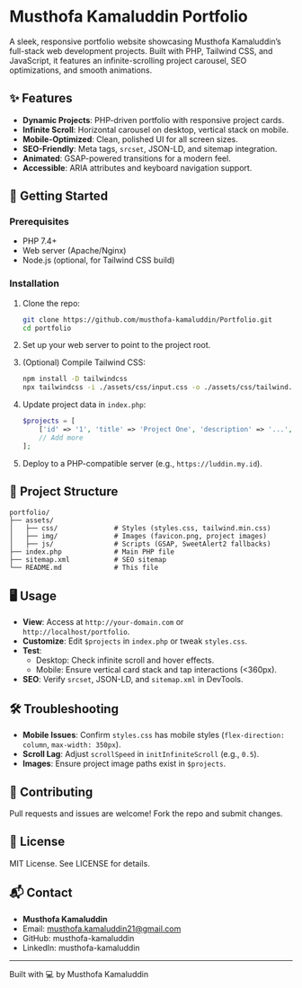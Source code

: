# Musthofa Kamaluddin Portfolio

A sleek, responsive portfolio website showcasing Musthofa Kamaluddin’s full-stack web development projects. Built with PHP, Tailwind CSS, and JavaScript, it features an infinite-scrolling project carousel, SEO optimizations, and smooth animations.

## ✨ Features

- **Dynamic Projects**: PHP-driven portfolio with responsive project cards.
- **Infinite Scroll**: Horizontal carousel on desktop, vertical stack on mobile.
- **Mobile-Optimized**: Clean, polished UI for all screen sizes.
- **SEO-Friendly**: Meta tags, `srcset`, JSON-LD, and sitemap integration.
- **Animated**: GSAP-powered transitions for a modern feel.
- **Accessible**: ARIA attributes and keyboard navigation support.

## 🚀 Getting Started

### Prerequisites

- PHP 7.4+
- Web server (Apache/Nginx)
- Node.js (optional, for Tailwind CSS build)

### Installation

1. Clone the repo:

   ```bash
   git clone https://github.com/musthofa-kamaluddin/Portfolio.git
   cd portfolio
   ```
2. Set up your web server to point to the project root.
3. (Optional) Compile Tailwind CSS:

   ```bash
   npm install -D tailwindcss
   npx tailwindcss -i ./assets/css/input.css -o ./assets/css/tailwind.min.css --minify
   ```
4. Update project data in `index.php`:

   ```php
   $projects = [
       ['id' => '1', 'title' => 'Project One', 'description' => '...', 'image' => 'assets/img/project1.jpg', 'link' => 'https://example.com'],
       // Add more
   ];
   ```
5. Deploy to a PHP-compatible server (e.g., `https://luddin.my.id`).

## 📂 Project Structure

```
portfolio/
├── assets/
│   ├── css/              # Styles (styles.css, tailwind.min.css)
│   ├── img/              # Images (favicon.png, project images)
│   ├── js/               # Scripts (GSAP, SweetAlert2 fallbacks)
├── index.php             # Main PHP file
├── sitemap.xml           # SEO sitemap
└── README.md             # This file
```

## 🖥️ Usage

- **View**: Access at `http://your-domain.com` or `http://localhost/portfolio`.
- **Customize**: Edit `$projects` in `index.php` or tweak `styles.css`.
- **Test**:
  - Desktop: Check infinite scroll and hover effects.
  - Mobile: Ensure vertical card stack and tap interactions (&lt;360px).
- **SEO**: Verify `srcset`, JSON-LD, and `sitemap.xml` in DevTools.

## 🛠️ Troubleshooting

- **Mobile Issues**: Confirm `styles.css` has mobile styles (`flex-direction: column`, `max-width: 350px`).
- **Scroll Lag**: Adjust `scrollSpeed` in `initInfiniteScroll` (e.g., `0.5`).
- **Images**: Ensure project image paths exist in `$projects`.

## 🤝 Contributing

Pull requests and issues are welcome! Fork the repo and submit changes.

## 📜 License

MIT License. See LICENSE for details.

## 📬 Contact

- **Musthofa Kamaluddin**
- Email: musthofa.kamaluddin21@gmail.com
- GitHub: musthofa-kamaluddin
- LinkedIn: musthofa-kamaluddin

---

Built with 💻 by Musthofa Kamaluddin
